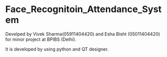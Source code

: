 # Face_Recognitoin_Attendance_System
Develped by Vivek Sharma(05911404420) and Esha Bisht (05011404420) for minor project at BPIBS (Delhi).

It is developed by using python and QT designer.
